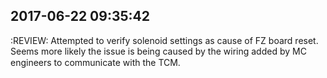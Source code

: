 

## 2017-06-22 09:35:42
:REVIEW:
Attempted to verify solenoid settings as cause of FZ board reset.
Seems more likely the issue is being caused by the wiring added by MC engineers
to communicate with the TCM.


